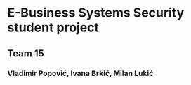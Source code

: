 # E-Business Systems Security student project 
## Team 15 
### Vladimir Popović, Ivana Brkić, Milan Lukić
